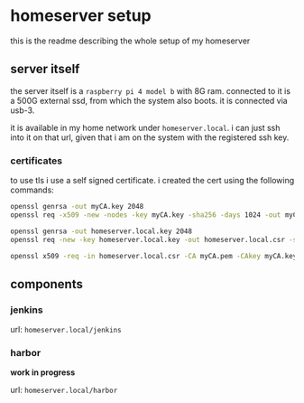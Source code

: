 # homeserver setup

this is the readme describing the whole setup of my homeserver

## server itself

the server itself is a `raspberry pi 4 model b` with 8G ram. connected to it is a 500G external ssd, from which the system also boots. it is connected via usb-3.

it is available in my home network under `homeserver.local`. i can just ssh into it on that url, given that i am on the system with the registered ssh key.

### certificates

to use tls i use a self signed certificate. i created the cert using the following commands:

```zsh
openssl genrsa -out myCA.key 2048
openssl req -x509 -new -nodes -key myCA.key -sha256 -days 1024 -out myCA.pem -subj "/CN=HomeServerCA"

openssl genrsa -out homeserver.local.key 2048
openssl req -new -key homeserver.local.key -out homeserver.local.csr -subj "/CN=homeserver.local"

openssl x509 -req -in homeserver.local.csr -CA myCA.pem -CAkey myCA.key -CAcreateserial -out homeserver.local.crt -days 500 -sha256
```

## components

### jenkins

url: `homeserver.local/jenkins`

### harbor

**work in progress**

url: `homeserver.local/harbor`
